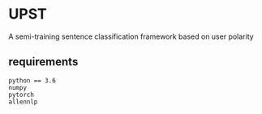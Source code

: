 # UPST
A semi-training sentence classification framework based on user polarity

## requirements

```
python == 3.6
numpy
pytorch
allennlp
```
